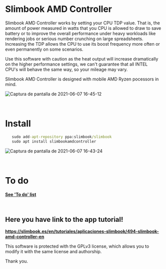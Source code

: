 # Slimbook AMD Controller

Slimbook AMD Controller works by setting your CPU TDP value. That is, the amount of power measured in watts that you CPU is allowed to draw to save battery or to improve the overall performance under heavy workloads like rendering jobs or serious number crunching on large spreadsheets. Increasing the TDP allows the CPU to use its boost frequency more often or even permanently on some scenarios.

Use this software with caution as the heat output will increase dramatically on the higher performance settings, we can't guarantee that all INTEL CPU's will behave the same way, so your mileage may vary.

Slimbook AMD Controller is designed with mobile AMD Ryzen pocessors in mind. 

![Captura de pantalla de 2021-06-07 16-45-12](https://user-images.githubusercontent.com/18195266/125771919-b4eb42bd-5c20-4235-9fd6-5870158167f4.png)

<br>

# Install
```bat
   sudo add-apt-repository ppa:slimbook/slimbook
   sudo apt install slimbookamdcontroller
```

![Captura de pantalla de 2021-06-07 16-43-24](https://user-images.githubusercontent.com/18195266/125772023-1f3d45ff-5834-481e-92d8-2779d20df870.png)

<br>

# To do
[**See 'To do' list**](https://github.com/slimbook/slimbookamdcontroller/projects/1)

<br>


Here you have link to the app tutorial!
--
**https://slimbook.es/en/tutoriales/aplicaciones-slimbook/494-slimbook-amd-controller-en**


This software is protected with the GPLv3 license, which allows you to modify it with the same license and authorship. 

Thank you.
